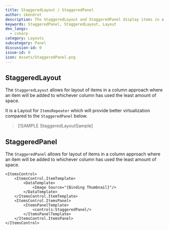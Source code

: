 ```yaml
---
title: StaggeredLayout / StaggeredPanel
author: skendrot
description: The StaggeredLayout and StaggeredPanel display items in a column approach where an item will be added to whichever column has used the least amount of space.
keywords: StaggeredPanel, StaggeredLayout, Layout
dev_langs:
  - csharp
category: Layouts
subcategory: Panel
discussion-id: 0
issue-id: 0
icon: Assets/StaggeredPanel.png
---
```


## StaggeredLayout

The `StaggeredLayout` allows for layout of items in a column approach where an item will be added to whichever column has used the least amount of space.

It is a Layout for `ItemsRepeater` which will provide better virtualization compared to the `StaggeredPanel` below.

> [!SAMPLE StaggeredLayoutSample]

## StaggeredPanel

The `StaggeredPanel` allows for layout of items in a column approach where an item will be added to whichever column has used the least amount of space.

```xaml
<ItemsControl>
    <ItemsControl.ItemTemplate>
        <DataTemplate>
            <Image Source="{Binding Thumbnail}"/>
        </DataTemplate>
    </ItemsControl.ItemTemplate>
    <ItemsControl.ItemsPanel>
        <ItemsPanelTemplate>
            <controls:StaggeredPanel/>
        </ItemsPanelTemplate>
    </ItemsControl.ItemsPanel>
</ItemsControl>
```
